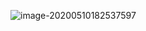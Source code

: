 ![image-20200510182537597](C:\Users\ADMIN\GitHub\dlthomass.github.io\images\image-20200510182537597.png)